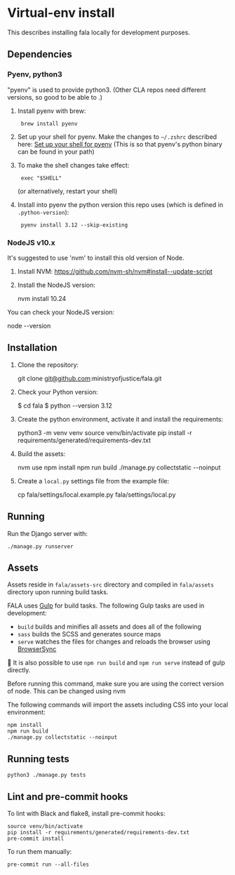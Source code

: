 # Virtual-env install

This describes installing fala locally for development purposes.

## Dependencies

### Pyenv, python3

"pyenv" is used to provide python3. (Other CLA repos need different versions, so good to be able to .)

1. Install pyenv with brew:

        brew install pyenv

2. Set up your shell for pyenv. Make the changes to `~/.zshrc` described here: [Set up your shell for pyenv](https://github.com/pyenv/pyenv#set-up-your-shell-environment-for-pyenv) (This is so that pyenv's python binary can be found in your path)

3. To make the shell changes take effect:

        exec "$SHELL"

    (or alternatively, restart your shell)

4. Install into pyenv the python version this repo uses (which is defined in `.python-version`):

        pyenv install 3.12 --skip-existing

### NodeJS v10.x

It's suggested to use 'nvm' to install this old version of Node.

1. Install NVM: https://github.com/nvm-sh/nvm#install--update-script

2. Install the NodeJS version:

   nvm install 10.24

You can check your NodeJS version:

node --version

## Installation

1. Clone the repository:

      git clone git@github.com:ministryofjustice/fala.git

2. Check your Python version:

      $ cd fala
      $ python --version
      3.12

3. Create the python environment, activate it and install the requirements:

      python3 -m venv venv
      source venv/bin/activate
      pip install -r requirements/generated/requirements-dev.txt

4. Build the assets:

      nvm use
      npm install
      npm run build
      ./manage.py collectstatic --noinput

5. Create a ``local.py`` settings file from the example file:

      cp fala/settings/local.example.py fala/settings/local.py

## Running

Run the Django server with:
```
./manage.py runserver
```

## Assets

Assets reside in `fala/assets-src` directory and compiled in `fala/assets` directory upon running build tasks.

FALA uses [Gulp](http://gulpjs.com/) for build tasks. The following Gulp tasks are used in development:

- `build` builds and minifies all assets and does all of the following
- `sass` builds the SCSS and generates source maps
- `serve` watches the files for changes and reloads the browser using [BrowserSync](http://www.browsersync.io/)

:memo: It is also possible to use `npm run build` and `npm run serve` instead of gulp directly.

Before running this command, make sure you are using the correct version of node. 
This can be changed using nvm

The following commands will import the assets including CSS into your local environment:
```
npm install
npm run build
./manage.py collectstatic --noinput      
```

## Running tests
```
python3 ./manage.py tests 
```

## Lint and pre-commit hooks

To lint with Black and flake8, install pre-commit hooks:
```
source venv/bin/activate
pip install -r requirements/generated/requirements-dev.txt
pre-commit install
```

To run them manually:
```
pre-commit run --all-files
```
